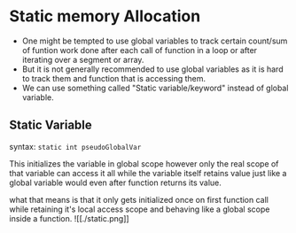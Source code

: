 # Static memory Allocation

* One might be tempted to use global variables to track certain count/sum of funtion work done after each call of function in a loop or after iterating over a segment or array.
* But it is not generally recommended to use global variables as it is hard to track them and function that is accessing them.
* We can use something called "Static variable/keyword" instead of global variable.
  
## Static Variable

syntax: `static int pseudoGlobalVar`

This initializes the variable in global scope however only the real scope of that variable can access it all while the variable itself retains value just like a global variable would even after function returns its value.

what that means is that it only gets initialized once on first function call while retaining it's local access scope and behaving like a global scope inside a function.
![[./static.png]]
